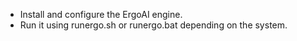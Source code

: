 * Install and configure the ErgoAI engine.
* Run it using runergo.sh or runergo.bat depending on the system.

